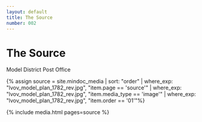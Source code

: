 ```yaml
---
layout: default
title: The Source
number: 002
---
```


# The Source

Model District Post Office
<!-- <iframe width="420" height="315" src="https://www.youtube.com/watch?v=EmSrQCDsMv4&t=1282s&ab_channel=BillRaymond" frameborder="0" ></iframe> -->

{% assign source = site.mindoc_media | sort: "order" | where_exp: "lvov_model_plan_1782_rev.jpg", "item.page == 'source'" | where_exp: "lvov_model_plan_1782_rev.jpg", "item.media_type == 'image'" | where_exp: "lvov_model_plan_1782_rev.jpg", "item.order == '01'"%}

{% include media.html pages=source %}






